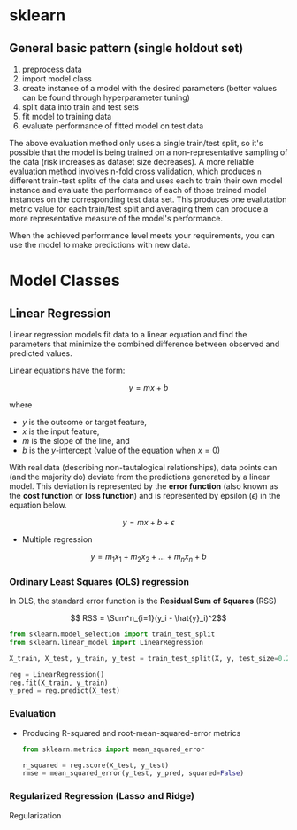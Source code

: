 # sklearn

## General basic pattern (single holdout set)

1. preprocess data
2. import model class
3. create instance of a model with the desired parameters (better values can be found through hyperparameter tuning)
4. split data into train and test sets
5. fit model to training data
6. evaluate performance of fitted model on test data

The above evaluation method only uses a single train/test split, so it's possible that the model is being trained on a non-representative sampling of the data (risk increases as dataset size decreases). A more reliable evaluation method involves n-fold cross validation, which produces `n` different train-test splits of the data and uses each to train their own model instance and evaluate the performance of each of those trained model instances on the corresponding test data set. This produces one evalutation metric value for each train/test split and averaging them can produce a more representative measure of the model's performance.

When the achieved performance level meets your requirements, you can use the model to make predictions with new data.

# Model Classes

## Linear Regression

Linear regression models fit data to a linear equation and find the parameters that minimize the combined difference between observed and predicted values.

Linear equations have the form:

$$y = mx + b$$

where 

* $y$ is the outcome or target feature,
* $x$ is the input feature,
* $m$ is the slope of the line, and
* $b$ is the $y$-intercept (value of the equation when $x = 0$)

With real data (describing non-tautalogical relationships), data points can (and the majority do) deviate from the predictions generated by a linear model. This deviation is represented by the **error function** (also known as the **cost function** or **loss function**) and is represented by epsilon ($\epsilon$) in the equation below.

$$y = mx + b + \epsilon$$

* Multiple regression

$$y = m_1x_1 + m_2x_2 + \dots + m_nx_n + b $$

### Ordinary Least Squares (OLS) regression

In OLS, the standard error function is the **Residual Sum of Squares** (RSS)

$$ RSS = \Sum^n_{i=1}(y_i - \hat{y}_i)^2$$


```python
from sklearn.model_selection import train_test_split
from sklearn.linear_model import LinearRegression

X_train, X_test, y_train, y_test = train_test_split(X, y, test_size=0.25, random_state=1)

reg = LinearRegression()
reg.fit(X_train, y_train)
y_pred = reg.predict(X_test)
```

### Evaluation

* Producing R-squared and root-mean-squared-error metrics

    ```python
    from sklearn.metrics import mean_squared_error

    r_squared = reg.score(X_test, y_test)
    rmse = mean_squared_error(y_test, y_pred, squared=False)
    ```

### Regularized Regression (Lasso and Ridge)

Regularization

